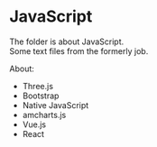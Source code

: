# JavaScript
The folder is about JavaScript.<br/>
Some text files from the formerly job.

About:
* Three.js
* Bootstrap
* Native JavaScript
* amcharts.js
* Vue.js
* React

